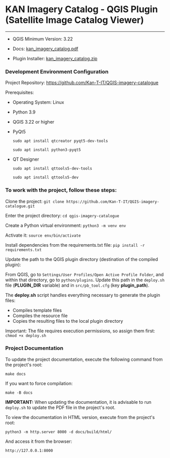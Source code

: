 # KAN Imagery Catalog - QGIS Plugin (Satellite Image Catalog Viewer)
---------------------------------------------------------------------

*  QGIS Minimum Version: 3.22

*  Docs: [kan_imagery_catalog.pdf](kan_imagery_catalog.pdf)

*  Plugin Installer: [kan_imagery_catalog.zip](dist/kan_imagery_catalog.zip)


### Development Environment Configuration
Project Repository: https://github.com/Kan-T-IT/QGIS-imagery-catalogue

Prerequisites:
* Operating System: Linux
* Python 3.9
* QGIS 3.22 or higher
* PyQt5

    `sudo apt install qtcreator pyqt5-dev-tools`

    `sudo apt install python3-pyqt5`

* QT Designer

    `sudo apt install qttools5-dev-tools`

    `sudo apt install qttools5-dev`



### To work with the project, follow these steps:

Clone the project:
`git clone https://github.com/Kan-T-IT/QGIS-imagery-catalogue.git`

Enter the project directory:
`cd qgis-imagery-catalogue`

Create a Python virtual environment:
`python3 -m venv env`

Activate it:
`source env/bin/activate`

Install dependencies from the requirements.txt file:
`pip install -r requirements.txt`

Update the path to the QGIS plugin directory (destination of the compiled plugin):

From QGIS, go to `Settings/User Profiles/Open Active Profile Folder`,
and within that directory, go to `python/plugins`. Update this path in the `deploy.sh` file (**PLUGIN_DIR** variable) and in `src/pb_tool.cfg` (key **plugin_path**).

The **deploy.sh** script handles everything necessary to generate the plugin files:
* Compiles template files
* Compiles the resource file
* Copies the resulting files to the local plugin directory

Important: The file requires execution permissions, so assign them first:
`chmod +x deploy.sh`


### Project Documentation
To update the project documentation, execute the following command from the project's root:

`make docs`

If you want to force compilation:

`make -B docs`

**IMPORTANT:** When updating the documentation, it is advisable to run `deploy.sh` to update the PDF file in the project's root.

To view the documentation in HTML version, execute from the project's root:

`python3 -m http.server 8000 -d docs/build/html/`

And access it from the browser:

`http://127.0.0.1:8000`